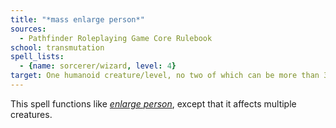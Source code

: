 ```yaml
---
title: "*mass enlarge person*"
sources:
  - Pathfinder Roleplaying Game Core Rulebook
school: transmutation
spell_lists:
  - {name: sorcerer/wizard, level: 4}
target: One humanoid creature/level, no two of which can be more than 30 ft. apart
---
```


This spell functions like [*enlarge person*](/spells/enlarge-person/), except that it affects multiple creatures.

